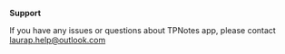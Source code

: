 **Support**

If you have any issues or questions about TPNotes app, please contact laurap.help@outlook.com